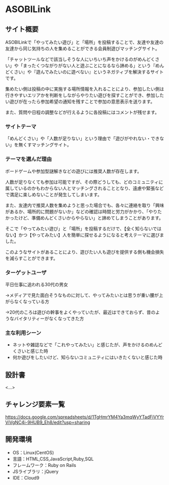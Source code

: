 # ASOBILink

## サイト概要

ASOBILinkで「やってみたい遊び」と「場所」を投稿することで、友達や友達の友達から同じ気持ちの人を集めることができる会員制遊びマッチングサイト。

「チャットツールなどで該当しそうな人にいちいち声をかけるのがめんどくさい」や「まったくつながりがない人と遊ぶことになるなら諦める」という『めんどくさい』や『遊んでみたいのに遊べない』というネガティブを解決するサイトです。

集めたい側は投稿の中に実施する場所情報を入れることにより、参加したい側は行きやすいエリアかを判断をしながらやりたい遊びを探すことができ、参加したい遊びが在ったら参加希望の通知を残すことで参加の意思表示を送ります。

また、質問や日程の調整などが行えるように各投稿にはコメントが残せます。

### サイトテーマ

「めんどくさい」や「人数が足りない」という理由で「遊びがやれない・できない」を無くすマッチングサイト。

### テーマを選んだ理由

ボードゲームや参加型謎解きなどの遊びには推奨人数が存在します。

人数が足りなくても参加は可能ですが、その際どうしても、どのコミュニティに属しているのかもわからない人とマッチングされることとなり、遠慮や緊張などで満足に楽しめないことが発生してしまいます。

また、友達内で推奨人数を集めようと思った場合でも、各々に連絡を取り「興味があるか、場所的に問題がないか」などの確認は時間と労力がかかり、「やりたかったけど、準備めんどくさいからやらない」と諦めてしまうことがあります。

そこで「やってみたい遊び」と「場所」を投稿するだけで、【全く知らないではない】かつ【やってみたい】人を簡単に探せるようになると考えテーマに選びました。

このようなサイトがあることにより、遊びたい人も遊びを提供する側も機会損失を減らすことができます。

### ターゲットユーザ

平日仕事に追われる30代の男女

→メディアで見た面白そうなものに対して、やってみたいとは思うが重い腰が上がらなくなっている方

→20代のころは遊びの幹事をよくやっていたが、最近はできておらず、昔のようなバイタリティーがなくなってきた方

### 主な利用シーン

- ネットや雑誌などで「これやってみたい」と感じたが、声をかけるのめんどくさいと感じた時
- 何か遊びをしたいけど、知らないコミュニティにはいきたくないと感じた時

## 設計書
<...>

## チャレンジ要素一覧

https://docs.google.com/spreadsheets/d/1TgHmrYM4Ya3mqWyYTadFiVYYrViVgNC4i-9HUB9_Eh8/edit?usp=sharing


## 開発環境
- OS：Linux(CentOS)
- 言語：HTML,CSS,JavaScript,Ruby,SQL
- フレームワーク：Ruby on Rails
- JSライブラリ：jQuery
- IDE：Cloud9